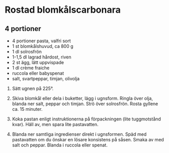 # Rostad blomkålscarbonara
## 4 portioner

- 4	portioner pasta, valfri sort
- 1 st	blomkålshuvud, ca 800 g
- 1 dl	solrosfrön
- 1-1,5 dl	lagrad hårdost, riven
- 2 st	ägg, lätt uppvispade
- 1 dl	crème fraiche
- ruccola eller babyspenat
- salt, svartpeppar, timjan, olivolja

1. Sätt ugnen på 225°.

2. Skiva blomkål eller dela i buketter, lägg i ugnsform. Ringla över olja, blanda ner salt, peppar och timjan. Strö över solrosfrön. Rosta gyllene ca. 15 minuter.

3. Koka pastan enligt instruktionerna på förpackningen (lite tuggmotstånd kvar). Häll av, men spara lite pastavatten.

4. Blanda ner samtliga ingredienser direkt i ugnsformen. Späd med pastavatten om du önskar en lösare konsistens på såsen. Smaka av med salt och peppar. Blanda i ruccola eller spenat.
